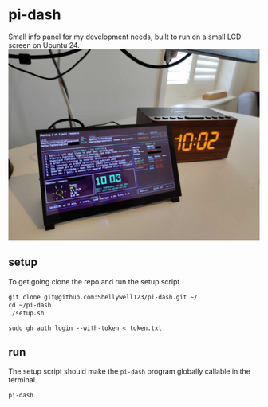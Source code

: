 # pi-dash
Small info panel for my development needs, built to run on a small LCD screen on Ubuntu 24.
![image](https://github.com/Shellywell123/pi-dash/blob/main/docs/photo.png)

## setup
To get going clone the repo and run the setup script.
```
git clone git@github.com:Shellywell123/pi-dash.git ~/
cd ~/pi-dash
./setup.sh
```
```
sudo gh auth login --with-token < token.txt
```

## run 
The setup script should make the `pi-dash` program globally callable in the terminal.
```
pi-dash
```
